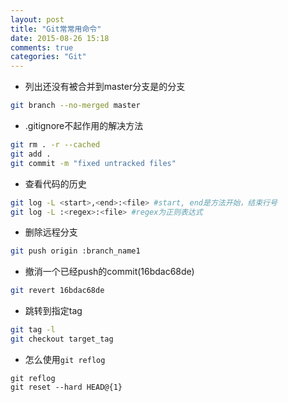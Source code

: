 ```yaml
---
layout: post
title: "Git常常用命令"
date: 2015-08-26 15:18
comments: true
categories: "Git"
---
```

* 列出还没有被合并到master分支是的分支
```bash
git branch --no-merged master
```
* .gitignore不起作用的解决方法
```bash
git rm . -r --cached
git add .
git commit -m "fixed untracked files"
```
* 查看代码的历史
```bash
git log -L <start>,<end>:<file> #start, end是方法开始，结束行号
git log -L :<regex>:<file> #regex为正则表达式
```
* 删除远程分支
```bash
git push origin :branch_name1
```
* 撤消一个已经push的commit(16bdac68de)
```bash
git revert 16bdac68de
```
* 跳转到指定tag
```bash
git tag -l
git checkout target_tag
```
* 怎么使用`git reflog`
```
git reflog
git reset --hard HEAD@{1}
```
